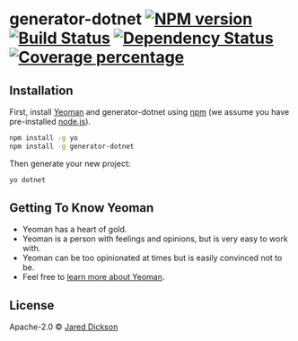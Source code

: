 # generator-dotnet [![NPM version][npm-image]][npm-url] [![Build Status][travis-image]][travis-url] [![Dependency Status][daviddm-image]][daviddm-url] [![Coverage percentage][coveralls-image]][coveralls-url]
> 

## Installation

First, install [Yeoman](http://yeoman.io) and generator-dotnet using [npm](https://www.npmjs.com/) (we assume you have pre-installed [node.js](https://nodejs.org/)).

```bash
npm install -g yo
npm install -g generator-dotnet
```

Then generate your new project:

```bash
yo dotnet
```

## Getting To Know Yeoman

 * Yeoman has a heart of gold.
 * Yeoman is a person with feelings and opinions, but is very easy to work with.
 * Yeoman can be too opinionated at times but is easily convinced not to be.
 * Feel free to [learn more about Yeoman](http://yeoman.io/).

## License

Apache-2.0 © [Jared Dickson](https://www.jareddickson.com)


[npm-image]: https://badge.fury.io/js/generator-dotnet.svg
[npm-url]: https://npmjs.org/package/generator-dotnet
[travis-image]: https://travis-ci.org/kraihn/generator-dotnet.svg?branch=master
[travis-url]: https://travis-ci.org/kraihn/generator-dotnet
[daviddm-image]: https://david-dm.org/kraihn/generator-dotnet.svg?theme=shields.io
[daviddm-url]: https://david-dm.org/kraihn/generator-dotnet
[coveralls-image]: https://coveralls.io/repos/kraihn/generator-dotnet/badge.svg
[coveralls-url]: https://coveralls.io/r/kraihn/generator-dotnet
